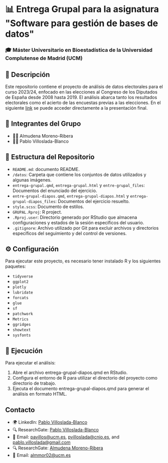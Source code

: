 # 📊 Entrega Grupal para la asignatura "Software para gestión de bases de datos"
### 🎓 Máster Universitario en Bioestadística de la Universidad Complutense de Madrid (UCM)

## 📝 Descripción

Este repositorio contiene el proyecto de análisis de datos electorales para el curso 2023/24, enfocado en las elecciones al Congreso de los Diputados de España desde 2008 hasta 2019. 
El análisis abarca tanto los resultados electorales como el acierto de las encuestas previas a las elecciones.
En el siguiente [link](https://pavillos.github.io/Entrega_grupal_SPGDBD/entrega-grupal-diapos#/entrega-grupal) se puede acceder directamente a la presentación final.

## 👥 Integrantes del Grupo

- 🙋‍♀️ Almudena Moreno-Ribera
- 🙋‍♂️ Pablo Villoslada-Blanco

## 📁 Estructura del Repositorio

- `README.md`: documento README.
- `/datos`: Carpeta que contiene los conjuntos de datos utilizados y algunas imágenes.
- `entrega-grupal.qmd`, `entrega-grupal.html` y `entre-grupal_files`: Documentos del enunciado del ejercicio.
- `entre-grupal-diapos.qmd`, `entrega-grupal-diapos.html` y `entrega-grupal-diapos_files`: Documentos del ejercicio resuelto.
- `style.scss`: Documento de estilos.
- `GRUPAL.Rproj`: R project.
- `.Rproj.user`: Directorio generado por RStudio que almacena configuraciones y estados de la sesión específicos del usuario.
- `.gitignore`: Archivo utilizado por Git para excluir archivos y directorios específicos del seguimiento y del control de versiones.

## ⚙️ Configuración

Para ejecutar este proyecto, es necesario tener instalado R y los siguientes paquetes:

- `tidyverse`
- `ggplot2`
- `plotly`
- `lubridate`
- `forcats`
- `glue`
- `sf`
- `patchwork`
- `Metrics`
- `ggridges`
- `showtext`
- `sysfonts`

## 🚀 Ejecución

Para ejecutar el análisis:
  1. Abre el archivo entrega-grupal-diapos.qmd en RStudio.
  2. Configura el entorno de R para utilizar el directorio del proyecto como directorio de trabajo.
  3. Ejecuta el documento entrega-grupal-diapos.qmd para generar el análisis en formato HTML.

## Contacto
- 🌍 LinkedIn: [Pablo Villoslada-Blanco](https://www.linkedin.com/in/pablo-villoslada-blanco-5a4b2316a/)
- 🔍 ResearchGate: [Pablo Villoslada-Blanco](https://www.researchgate.net/profile/Pablo-Villoslada-Blanco)
- 📧 Email: [pavillos@ucm.es](mailto:pavillos@ucm.es), [pvilloslada@cnio.es](mailto:pvilloslada@cnio.es), and [pablo.villoslada@gmail.com](mailto:pablo.villoslada@gmail.com)
- 🔍 ResearchGate: [Almudena Moreno-Ribera](https://www.researchgate.net/profile/Almudena-Moreno-Ribera)
- 📧 Email: [almmor02@ucm.es](mailto:almmor02@ucm.es)

